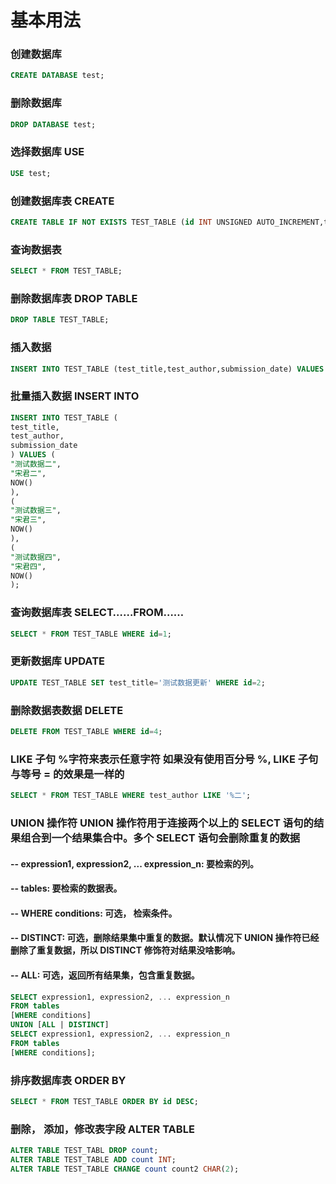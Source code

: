 # 基本用法

### 创建数据库





```sql
CREATE DATABASE test;
```

### 删除数据库





```sql
DROP DATABASE test;
```

### 选择数据库 USE



```sql
USE test;
```

### 创建数据库表 CREATE

```sql
CREATE TABLE IF NOT EXISTS TEST_TABLE (id INT UNSIGNED AUTO_INCREMENT,test_title VARCHAR(100) NOT NULL,test_author VARCHAR(40) NOT NULL,submission_date DATE,PRIMARY KEY ( id )	)ENGINE=InnoDB DEFAULT CHARSET=utf8;
```



### 查询数据表

```sql
SELECT * FROM TEST_TABLE;
```



### 删除数据库表 DROP TABLE

```sql
DROP TABLE TEST_TABLE;
```





### 插入数据

```sql
INSERT INTO TEST_TABLE (test_title,test_author,submission_date) VALUES ("测试数据一","宋君",NOW());
```



### 批量插入数据 INSERT INTO

```sql
INSERT INTO TEST_TABLE (
test_title,
test_author,
submission_date
) VALUES (
"测试数据二",
"宋君二",
NOW()
),
(
"测试数据三",
"宋君三",
NOW()
),
(
"测试数据四",
"宋君四",
NOW()
);
```



### 查询数据库表 SELECT……FROM……

```sql
SELECT * FROM TEST_TABLE WHERE id=1;
```



### 更新数据库 UPDATE

```sql
UPDATE TEST_TABLE SET test_title='测试数据更新' WHERE id=2;
```





### 删除数据表数据 DELETE

```sql
DELETE FROM TEST_TABLE WHERE id=4;
```





### LIKE 子句  %字符来表示任意字符 如果没有使用百分号 %, LIKE 子句与等号 = 的效果是一样的

```sql
SELECT * FROM TEST_TABLE WHERE test_author LIKE '%二';
```





### UNION 操作符 UNION 操作符用于连接两个以上的 SELECT 语句的结果组合到一个结果集合中。多个 SELECT 语句会删除重复的数据



#### -- expression1, expression2, ... expression_n: 要检索的列。

#### 

#### -- tables: 要检索的数据表。

#### 

#### -- WHERE conditions: 可选， 检索条件。

#### 

#### -- DISTINCT: 可选，删除结果集中重复的数据。默认情况下 UNION 操作符已经删除了重复数据，所以 DISTINCT 修饰符对结果没啥影响。

#### 

#### -- ALL: 可选，返回所有结果集，包含重复数据。

```sql
SELECT expression1, expression2, ... expression_n
FROM tables
[WHERE conditions]
UNION [ALL | DISTINCT]
SELECT expression1, expression2, ... expression_n
FROM tables
[WHERE conditions];
```

### 

### 排序数据库表 ORDER BY

```sql
SELECT * FROM TEST_TABLE ORDER BY id DESC;
```



### 删除， 添加，修改表字段 ALTER TABLE

```sql
ALTER TABLE TEST_TABL DROP count;
ALTER TABLE TEST_TABLE ADD count INT;
ALTER TABLE TEST_TABLE CHANGE count count2 CHAR(2);
```

